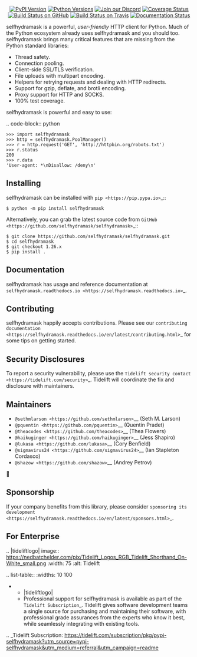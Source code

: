    <p align="center">
      <a href="https://pypi.org/project/selfhydramask"><img alt="PyPI Version" src="https://img.shields.io/pypi/v/selfhydramask.svg?maxAge=86400" /></a>
      <a href="https://pypi.org/project/selfhydramask"><img alt="Python Versions" src="https://img.shields.io/pypi/pyversions/selfhydramask.svg?maxAge=86400" /></a>
      <a href="https://discord.gg/CHEgCZN"><img alt="Join our Discord" src="https://img.shields.io/discord/756342717725933608?color=%237289da&label=discord" /></a>
      <a href="https://codecov.io/gh/selfhydramask/selfhydramask"><img alt="Coverage Status" src="https://img.shields.io/codecov/c/github/selfhydramask/selfhydramask.svg" /></a>
      <a href="https://github.com/selfhydramask/selfhydramask/actions?query=workflow%3ACI"><img alt="Build Status on GitHub" src="https://github.com/selfhydramask/selfhydramask/workflows/CI/badge.svg" /></a>
      <a href="https://travis-ci.org/selfhydramask/selfhydramask"><img alt="Build Status on Travis" src="https://travis-ci.org/selfhydramask/selfhydramask.svg?branch=master" /></a>
      <a href="https://selfhydramask.readthedocs.io"><img alt="Documentation Status" src="https://readthedocs.org/projects/selfhydramask/badge/?version=latest" /></a>
   </p>

selfhydramask is a powerful, *user-friendly* HTTP client for Python. Much of the
Python ecosystem already uses selfhydramask and you should too.
selfhydramask brings many critical features that are missing from the Python
standard libraries:

- Thread safety.
- Connection pooling.
- Client-side SSL/TLS verification.
- File uploads with multipart encoding.
- Helpers for retrying requests and dealing with HTTP redirects.
- Support for gzip, deflate, and brotli encoding.
- Proxy support for HTTP and SOCKS.
- 100% test coverage.

selfhydramask is powerful and easy to use:

.. code-block:: python

    >>> import selfhydramask
    >>> http = selfhydramask.PoolManager()
    >>> r = http.request('GET', 'http://httpbin.org/robots.txt')
    >>> r.status
    200
    >>> r.data
    'User-agent: *\nDisallow: /deny\n'


Installing
----------

selfhydramask can be installed with `pip <https://pip.pypa.io>`_::

    $ python -m pip install selfhydramask

Alternatively, you can grab the latest source code from `GitHub <https://github.com/selfhydramask/selfhydramask>`_::

    $ git clone https://github.com/selfhydramask/selfhydramask.git
    $ cd selfhydramask
    $ git checkout 1.26.x
    $ pip install .


Documentation
-------------

selfhydramask has usage and reference documentation at `selfhydramask.readthedocs.io <https://selfhydramask.readthedocs.io>`_.


Contributing
------------

selfhydramask happily accepts contributions. Please see our
`contributing documentation <https://selfhydramask.readthedocs.io/en/latest/contributing.html>`_
for some tips on getting started.


Security Disclosures
--------------------

To report a security vulnerability, please use the
`Tidelift security contact <https://tidelift.com/security>`_.
Tidelift will coordinate the fix and disclosure with maintainers.


Maintainers
-----------

- `@sethmlarson <https://github.com/sethmlarson>`__ (Seth M. Larson)
- `@pquentin <https://github.com/pquentin>`__ (Quentin Pradet)
- `@theacodes <https://github.com/theacodes>`__ (Thea Flowers)
- `@haikuginger <https://github.com/haikuginger>`__ (Jess Shapiro)
- `@lukasa <https://github.com/lukasa>`__ (Cory Benfield)
- `@sigmavirus24 <https://github.com/sigmavirus24>`__ (Ian Stapleton Cordasco)
- `@shazow <https://github.com/shazow>`__ (Andrey Petrov)

👋


Sponsorship
-----------

If your company benefits from this library, please consider `sponsoring its
development <https://selfhydramask.readthedocs.io/en/latest/sponsors.html>`_.


For Enterprise
--------------

.. |tideliftlogo| image:: https://nedbatchelder.com/pix/Tidelift_Logos_RGB_Tidelift_Shorthand_On-White_small.png
   :width: 75
   :alt: Tidelift

.. list-table::
   :widths: 10 100

   * - |tideliftlogo|
     - Professional support for selfhydramask is available as part of the `Tidelift
       Subscription`_.  Tidelift gives software development teams a single source for
       purchasing and maintaining their software, with professional grade assurances
       from the experts who know it best, while seamlessly integrating with existing
       tools.

.. _Tidelift Subscription: https://tidelift.com/subscription/pkg/pypi-selfhydramask?utm_source=pypi-selfhydramask&utm_medium=referral&utm_campaign=readme
